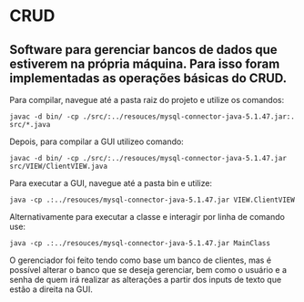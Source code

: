# CRUD
 
 ## Software para gerenciar bancos de dados que estiverem na própria máquina. Para isso foram implementadas as operações básicas do CRUD.


 Para compilar, navegue até a pasta raiz do projeto e utilize os comandos:

    javac -d bin/ -cp ./src/:../resouces/mysql-connector-java-5.1.47.jar:. src/*.java

Depois, para compilar a GUI utilizeo comando:

    javac -d bin/ -cp ./src/:../resouces/mysql-connector-java-5.1.47.jar src/VIEW/ClientVIEW.java

Para executar a GUI, navegue até a pasta bin e utilize:

    java -cp .:../resouces/mysql-connector-java-5.1.47.jar VIEW.ClientVIEW 

Alternativamente para executar a classe e interagir por linha de comando use:

    java -cp .:../resouces/mysql-connector-java-5.1.47.jar MainClass


O gerenciador foi feito tendo como base um banco de clientes, mas é possível alterar o banco que se deseja gerenciar, bem como o usuário e a senha de quem irá realizar as alterações a partir dos inputs de texto que estão a direita na GUI.